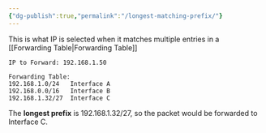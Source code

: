 ```yaml
---
{"dg-publish":true,"permalink":"/longest-matching-prefix/"}
---
```



This is what IP is selected when it matches multiple entries in a [[Forwarding Table\|Forwarding Table]]

```
IP to Forward: 192.168.1.50

Forwarding Table:
192.168.1.0/24   Interface A
192.168.0.0/16   Interface B
192.168.1.32/27  Interface C

```

The **longest prefix** is 192.168.1.32/27, so the packet would be forwarded to Interface C.

